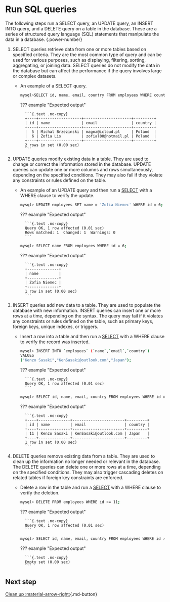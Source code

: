 # Run SQL queries

The following steps run a SELECT query, an UPDATE query, an INSERT INTO query, and a DELETE query on a table in the database. These are a series of structured query language (SQL) statements that manipulate the data in a database.
{.power-number}

1. SELECT queries retrieve data from one or more tables based on specified criteria. They are the most common type of query and can be used for various purposes, such as displaying, filtering, sorting, aggregating, or joining data. SELECT queries do not modify the data in the database but can affect the performance if the query involves large or complex datasets.

    * An example of a SELECT query.
  
        ```{.bash data-prompt="mysql>"}
        mysql>SELECT id, name, email, country FROM employees WHERE country = 'Poland';
        ```

        ??? example "Expected output"

            ```{.text .no-copy}
            +----+-------------------+---------------------+---------+
            | id | name              | email               | country |
            +----+-------------------+---------------------+---------+
            |  5 | Michal Brzezinski | magna@icloud.pl     | Poland  |
            |  6 | Zofia Lis         | zofial00@hotmail.pl | Poland  |
            +----+-------------------+---------------------+---------+
            2 rows in set (0.00 sec)
            ```

2. UPDATE queries modify existing data in a table. They are used to change or correct the information stored in the database. UPDATE queries can update one or more columns and rows simultaneously, depending on the specified conditions. They may also fail if they violate any constraints or rules defined on the table.

    * An example of an UPDATE query and then run a [SELECT](#select-query) with a WHERE clause to verify the update.

        ```{.bash data-prompt="mysql>"}
        mysql> UPDATE employees SET name = 'Zofia Niemec' WHERE id = 6;
        ```

        ??? example "Expected output"

            ```{.text .no-copy}
            Query OK, 1 row affected (0.01 sec)
            Rows matched: 1  Changed: 1  Warnings: 0
            ```

        ```{.bash data-prompt="mysql>"}
        mysql> SELECT name FROM employees WHERE id = 6;
        ```

        ??? example "Expected output"

            ```{.text .no-copy}
            +--------------+
            | name         |
            +--------------+
            | Zofia Niemec |
            +--------------+
            1 row in set (0.00 sec)
            ```

3. INSERT queries add new data to a table. They are used to populate the database with new information. INSERT queries can insert one or more rows at a time, depending on the syntax. The query may fail if it violates any constraints or rules defined on the table, such as primary keys, foreign keys, unique indexes, or triggers.

    * Insert a row into a table and then run a [SELECT](#select-query) with a WHERE clause to verify the record was inserted.

        ```{.bash data-prompt="mysql>"}
        mysql> INSERT INTO `employees` (`name`,`email`,`country`)
        VALUES
        ("Kenzo Sasaki","KenSasaki@outlook.com","Japan");
        ```

        ??? example "Expected output"

            ```{.text .no-copy}
            Query OK, 1 row affected (0.01 sec)
            ```

        ```{.bash data-prompt="mysql>"}
        mysql> SELECT id, name, email, country FROM employees WHERE id = 11;
        ```

        ??? example "Expected output"

            ```{.text .no-copy}
            +----+--------------+-----------------------+---------+
            | id | name         | email                 | country |
            +----+--------------+-----------------------+---------+
            | 11 | Kenzo Sasaki | KenSasaki@outlook.com | Japan   |
            +----+--------------+-----------------------+---------+
            1 row in set (0.00 sec)
            ```

4. DELETE queries remove existing data from a table. They are used to clean up the information no longer needed or relevant in the database. The DELETE queries can delete one or more rows at a time, depending on the specified conditions. They may also trigger cascading deletes on related tables if foreign key constraints are enforced.

    * Delete a row in the table and run a [SELECT](#select-query) with a WHERE clause to verify the deletion.

        ```{.bash data-prompt="mysql>"}
        mysql> DELETE FROM employees WHERE id >= 11;
        ```

        ??? example "Expected output"

            ```{.text .no-copy}
            Query OK, 1 row affected (0.01 sec)
            ```

        ```{.bash data-prompt="mysql>"}
        mysql> SELECT id, name, email, country FROM employees WHERE id > 10;
        ```

        ??? example "Expected output"

            ```{.text .no-copy}
            Empty set (0.00 sec)
            ```

## Next step

[Clean up :material-arrow-right:](quickstart-exit.md){.md-button}
